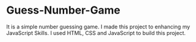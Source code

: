 # Guess-Number-Game
It is a simple number guessing game. I made this project to enhancing my JavaScript Skills. I used HTML, CSS and JavaScript to build this project.

